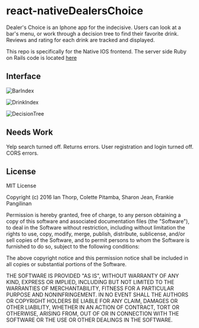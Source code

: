# react-nativeDealersChoice

Dealer's Choice is an Iphone app for the indecisive. Users can look at a bar's menu, or work through a decision tree to find their favorite drink.
Reviews and rating for each drink are tracked and displayed.

This repo is specifically for the Native IOS frontend. The server side Ruby on Rails code is located [here](https://github.com/IanThorp/DealersChoice)


## Interface

![BarIndex](http://imgur.com/GAoSsid.png "Bar Index")

![DrinkIndex](http://imgur.com/O0hHgNb.png "Drink Index")

![DecisionTree](http://imgur.com/6GBISoc.png "Decision Tree")


## Needs Work
Yelp search turned off. Returns errors.
User registration and login turned off. CORS errors.

## License
MIT License

Copyright (c) 2016 Ian Thorp, Colette Pitamba, Sharon Jean, Frankie Pangilinan

Permission is hereby granted, free of charge, to any person obtaining a copy
of this software and associated documentation files (the "Software"), to deal
in the Software without restriction, including without limitation the rights
to use, copy, modify, merge, publish, distribute, sublicense, and/or sell
copies of the Software, and to permit persons to whom the Software is
furnished to do so, subject to the following conditions:

The above copyright notice and this permission notice shall be included in all
copies or substantial portions of the Software.

THE SOFTWARE IS PROVIDED "AS IS", WITHOUT WARRANTY OF ANY KIND, EXPRESS OR
IMPLIED, INCLUDING BUT NOT LIMITED TO THE WARRANTIES OF MERCHANTABILITY,
FITNESS FOR A PARTICULAR PURPOSE AND NONINFRINGEMENT. IN NO EVENT SHALL THE
AUTHORS OR COPYRIGHT HOLDERS BE LIABLE FOR ANY CLAIM, DAMAGES OR OTHER
LIABILITY, WHETHER IN AN ACTION OF CONTRACT, TORT OR OTHERWISE, ARISING FROM,
OUT OF OR IN CONNECTION WITH THE SOFTWARE OR THE USE OR OTHER DEALINGS IN THE
SOFTWARE.
